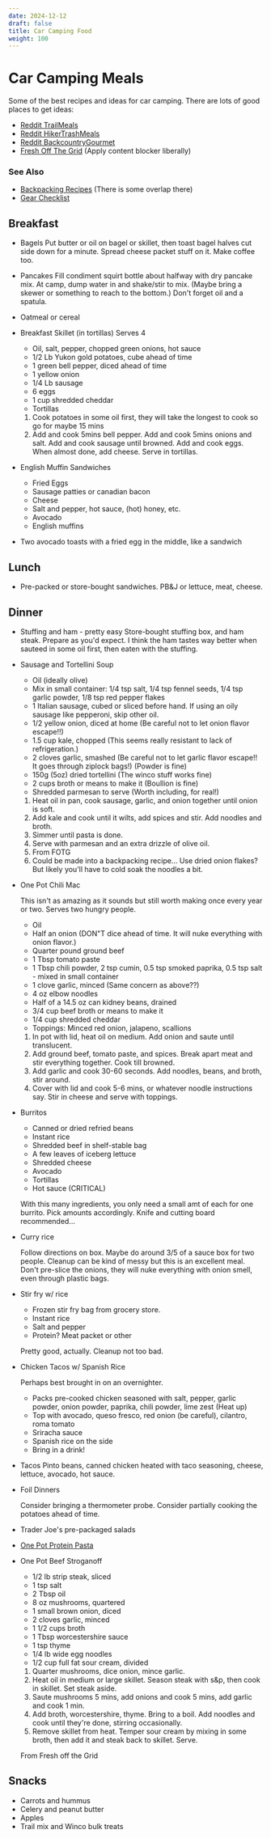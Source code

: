 ```yaml
---
date: 2024-12-12
draft: false
title: Car Camping Food
weight: 100
---
```

# Car Camping Meals

Some of the best recipes and ideas for car camping. There are lots of good places to get ideas:

- [Reddit TrailMeals](https://old.reddit.com/r/trailmeals/top?t=all)
- [Reddit HikerTrashMeals](https://old.reddit.com/r/HikerTrashMeals/top?t=all)
- [Reddit BackcountryGourmet](https://old.reddit.com/r/Backcountrygourmet/top?t=all)
- [Fresh Off The Grid](https://www.freshoffthegrid.com/backpacking-recipes/) (Apply content blocker liberally)

### See Also

- [Backpacking Recipes](/notes/camping_recipes.html) (There is some overlap there)
- [Gear Checklist](/notes/gear_checklist.html)

## Breakfast

- Bagels Put butter or oil on bagel or skillet, then toast bagel halves cut side down for a minute. Spread cheese packet stuff on it. Make coffee too.
- Pancakes Fill condiment squirt bottle about halfway with dry pancake mix. At camp, dump water in and shake/stir to mix. (Maybe bring a skewer or something to reach to the bottom.) Don't forget oil and a spatula.
- Oatmeal or cereal
- Breakfast Skillet (in tortillas) Serves 4
  
  - Oil, salt, pepper, chopped green onions, hot sauce
  - 1/2 Lb Yukon gold potatoes, cube ahead of time
  - 1 green bell pepper, diced ahead of time
  - 1 yellow onion
  - 1/4 Lb sausage
  - 6 eggs
  - 1 cup shredded cheddar
  - Tortillas
  
  <!--THE END-->
  
  1. Cook potatoes in some oil first, they will take the longest to cook so go for maybe 15 mins
  2. Add and cook 5mins bell pepper. Add and cook 5mins onions and salt. Add and cook sausage until browned. Add and cook eggs. When almost done, add cheese. Serve in tortillas.
- English Muffin Sandwiches
  
  - Fried Eggs
  - Sausage patties or canadian bacon
  - Cheese
  - Salt and pepper, hot sauce, (hot) honey, etc.
  - Avocado
  - English muffins
- Two avocado toasts with a fried egg in the middle, like a sandwich

## Lunch

- Pre-packed or store-bought sandwiches. PB&amp;J or lettuce, meat, cheese.

## Dinner

- Stuffing and ham - pretty easy Store-bought stuffing box, and ham steak. Prepare as you'd expect. I think the ham tastes way better when sauteed in some oil first, then eaten with the stuffing.
- Sausage and Tortellini Soup
  
  - Oil (ideally olive)
  - Mix in small container: 1/4 tsp salt, 1/4 tsp fennel seeds, 1/4 tsp garlic powder, 1/8 tsp red pepper flakes
  - 1 Italian sausage, cubed or sliced before hand. If using an oily sausage like pepperoni, skip other oil.
  - 1/2 yellow onion, diced at home (Be careful not to let onion flavor escape!!)
  - 1.5 cup kale, chopped (This seems really resistant to lack of refrigeration.)
  - 2 cloves garlic, smashed (Be careful not to let garlic flavor escape!! It goes through ziplock bags!) (Powder is fine)
  - 150g (5oz) dried tortellini (The winco stuff works fine)
  - 2 cups broth or means to make it (Boullion is fine)
  - Shredded parmesan to serve (Worth including, for real!)
  
  <!--THE END-->
  
  1. Heat oil in pan, cook sausage, garlic, and onion together until onion is soft.
  2. Add kale and cook until it wilts, add spices and stir. Add noodles and broth.
  3. Simmer until pasta is done.
  4. Serve with parmesan and an extra drizzle of olive oil.
  5. From FOTG
  6. Could be made into a backpacking recipe... Use dried onion flakes? But likely you'll have to cold soak the noodles a bit.
- One Pot Chili Mac
  
  This isn't as amazing as it sounds but still worth making once every year or two. Serves two hungry people.
  
  - Oil
  - Half an onion (DON"T dice ahead of time. It will nuke everything with onion flavor.)
  - Quarter pound ground beef
  - 1 Tbsp tomato paste
  - 1 Tbsp chili powder, 2 tsp cumin, 0.5 tsp smoked paprika, 0.5 tsp salt - mixed in small container
  - 1 clove garlic, minced (Same concern as above??)
  - 4 oz elbow noodles
  - Half of a 14.5 oz can kidney beans, drained
  - 3/4 cup beef broth or means to make it
  - 1/4 cup shredded cheddar
  - Toppings: Minced red onion, jalapeno, scallions
  
  <!--THE END-->
  
  1. In pot with lid, heat oil on medium. Add onion and saute until translucent.
  2. Add ground beef, tomato paste, and spices. Break apart meat and stir everything together. Cook till browned.
  3. Add garlic and cook 30-60 seconds. Add noodles, beans, and broth, stir around.
  4. Cover with lid and cook 5-6 mins, or whatever noodle instructions say. Stir in cheese and serve with toppings.
- Burritos
  
  - Canned or dried refried beans
  - Instant rice
  - Shredded beef in shelf-stable bag
  - A few leaves of iceberg lettuce
  - Shredded cheese
  - Avocado
  - Tortillas
  - Hot sauce (CRITICAL)
  
  With this many ingredients, you only need a small amt of each for one burrito. Pick amounts accordingly. Knife and cutting board recommended...
- Curry rice
  
  Follow directions on box. Maybe do around 3/5 of a sauce box for two people. Cleanup can be kind of messy but this is an excellent meal. Don't pre-slice the onions, they will nuke everything with onion smell, even through plastic bags.
- Stir fry w/ rice
  
  - Frozen stir fry bag from grocery store.
  - Instant rice
  - Salt and pepper
  - Protein? Meat packet or other
  
  Pretty good, actually. Cleanup not too bad.
- Chicken Tacos w/ Spanish Rice
  
  Perhaps best brought in on an overnighter.
  
  - Packs pre-cooked chicken seasoned with salt, pepper, garlic powder, onion powder, paprika, chili powder, lime zest (Heat up)
  - Top with avocado, queso fresco, red onion (be careful), cilantro, roma tomato
  - Sriracha sauce
  - Spanish rice on the side
  - Bring in a drink!
- Tacos Pinto beans, canned chicken heated with taco seasoning, cheese, lettuce, avocado, hot sauce.
- Foil Dinners
  
  Consider bringing a thermometer probe. Consider partially cooking the potatoes ahead of time.
- Trader Joe's pre-packaged salads
- [One Pot Protein Pasta](https://www.freshoffthegrid.com/wprm_print/4700)
- One Pot Beef Stroganoff
  
  - 1/2 lb strip steak, sliced
  - 1 tsp salt
  - 2 Tbsp oil
  - 8 oz mushrooms, quartered
  - 1 small brown onion, diced
  - 2 cloves garlic, minced
  - 1 1/2 cups broth
  - 1 Tbsp worcestershire sauce
  - 1 tsp thyme
  - 1/4 lb wide egg noodles
  - 1/2 cup full fat sour cream, divided
  
  <!--THE END-->
  
  1. Quarter mushrooms, dice onion, mince garlic.
  2. Heat oil in medium or large skillet. Season steak with s&amp;p, then cook in skillet. Set steak aside.
  3. Saute mushrooms 5 mins, add onions and cook 5 mins, add garlic and cook 1 min.
  4. Add broth, worcestershire, thyme. Bring to a boil. Add noodles and cook until they're done, stirring occasionally.
  5. Remove skillet from heat. Temper sour cream by mixing in some broth, then add it and steak back to skillet. Serve.
  
  From Fresh off the Grid

## Snacks

- Carrots and hummus
- Celery and peanut butter
- Apples
- Trail mix and Winco bulk treats
